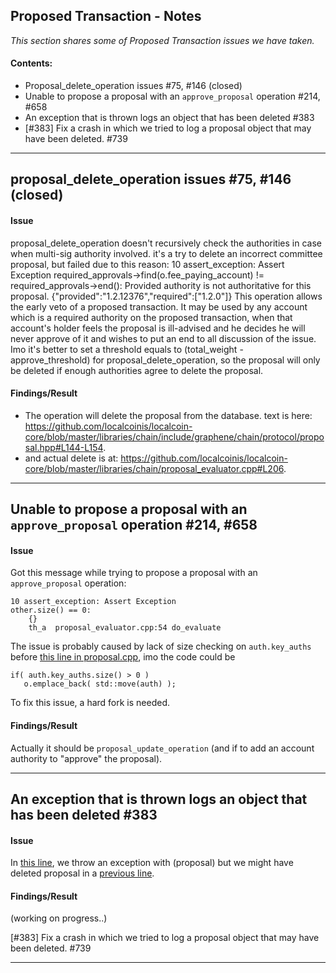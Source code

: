 ## Proposed Transaction - Notes

*This section shares some of Proposed Transaction issues we have taken.*

#### Contents:
- Proposal_delete_operation issues #75, #146 (closed)
- Unable to propose a proposal with an `approve_proposal` operation #214, #658
- An exception that is thrown logs an object that has been deleted #383
- [#383] Fix a crash in which we tried to log a proposal object that may have been deleted. #739

***

## proposal_delete_operation issues #75, #146 (closed)

#### Issue

proposal_delete_operation doesn't recursively check the authorities in case when multi-sig authority involved. it's a try to delete an incorrect committee proposal, but failed due to this reason:
10 assert_exception: Assert Exception required_approvals->find(o.fee_paying_account) != required_approvals->end(): Provided authority is not authoritative for this proposal. {"provided":"1.2.12376","required":["1.2.0"]}
This operation allows the early veto of a proposed transaction. It may be used by any account which is a required authority on the proposed transaction, when that account's holder feels the proposal is ill-advised and he decides he will never approve of it and wishes to put an end to all discussion of the issue.
Imo it's better to set a threshold equals to (total_weight - approve_threshold) for proposal_delete_operation, so the proposal will only be deleted if enough authorities agree to delete the proposal.

#### Findings/Result

- The operation will delete the proposal from the database. text is here: https://github.com/localcoinis/localcoin-core/blob/master/libraries/chain/include/graphene/chain/protocol/proposal.hpp#L144-L154.
- and actual delete is at: https://github.com/localcoinis/localcoin-core/blob/master/libraries/chain/proposal_evaluator.cpp#L206.

***

## Unable to propose a proposal with an `approve_proposal` operation #214, #658

#### Issue

Got this message while trying to propose a proposal with an `approve_proposal` operation:

    10 assert_exception: Assert Exception
    other.size() == 0:
        {}
        th_a  proposal_evaluator.cpp:54 do_evaluate

The issue is probably caused by lack of size checking on `auth.key_auths` before [this line in proposal.cpp](https://github.com/cryptonomex/graphene/blob/2.0.160328/libraries/chain/protocol/proposal.cpp#L92), imo the code could be

    if( auth.key_auths.size() > 0 )
       o.emplace_back( std::move(auth) );

To fix this issue, a hard fork is needed.

#### Findings/Result

Actually it should be `proposal_update_operation` (and if to add an account authority to "approve" the proposal).


***

## An exception that is thrown logs an object that has been deleted #383

#### Issue

In [this line](https://github.com/localcoinis/localcoin-core/blob/master/libraries/chain/db_block.cpp#L295), we throw an exception with (proposal) but we might have deleted proposal in a [previous line](https://github.com/localcoinis/localcoin-core/blob/master/libraries/chain/db_block.cpp#L274).

#### Findings/Result

(working on progress..)

[#383] Fix a crash in which we tried to log a proposal object that may have been deleted. #739



***
